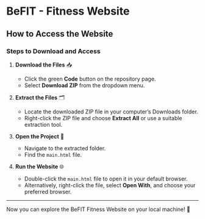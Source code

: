 # BeFIT - Fitness Website

## How to Access the Website

### Steps to Download and Access

1. **Download the Files** 📥  
   - Click the green **Code** button on the repository page.  
   - Select **Download ZIP** from the dropdown menu.

2. **Extract the Files** 🗂️  
   - Locate the downloaded ZIP file in your computer’s Downloads folder.  
   - Right-click the ZIP file and choose **Extract All** or use a suitable extraction tool.

3. **Open the Project** 📂  
   - Navigate to the extracted folder.  
   - Find the `main.html` file.

4. **Run the Website** 🌐  
   - Double-click the `main.html` file to open it in your default browser.  
   - Alternatively, right-click the file, select **Open With**, and choose your preferred browser.

---

Now you can explore the BeFIT Fitness Website on your local machine! 💪
